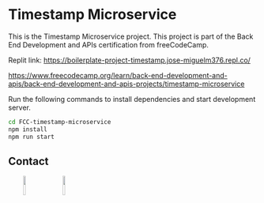 # Timestamp Microservice

This is the Timestamp Microservice project. This project is part of the Back End Development and APIs certification from freeCodeCamp. 

Replit link: https://boilerplate-project-timestamp.jose-miguelm376.repl.co/

https://www.freecodecamp.org/learn/back-end-development-and-apis/back-end-development-and-apis-projects/timestamp-microservice

Run the following commands to install dependencies and start development server.

```bash
cd FCC-timestamp-microservice
npm install
npm run start
```
<h2>Contact</h2>
<p><span style="margin-right: 30px;"></span><a href="https://www.linkedin.com/in/jose-miguel-carvajal-jimenez/" target="_blank"><img target="_blank" src="https://cdn.jsdelivr.net/gh/devicons/devicon/icons/linkedin/linkedin-original.svg" style="width: 10%;"></a><span style="margin-right: 30px;"></span><a href="https://github.com/jmcarvajalj" ><img target="_blank" src="https://cdn.jsdelivr.net/gh/devicons/devicon/icons/github/github-original.svg" style="width: 10%;"></a></p>
